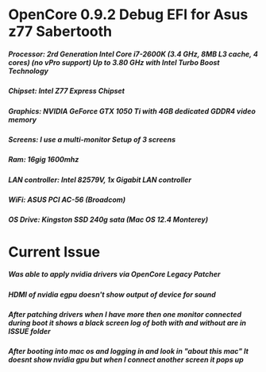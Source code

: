 # OpenCore 0.9.2 Debug EFI for Asus z77 Sabertooth

##### Processor: 2rd Generation Intel Core i7-2600K (3.4 GHz, 8MB L3 cache, 4 cores) (no vPro support) Up to 3.80 GHz with Intel Turbo Boost Technology
##### Chipset: Intel Z77 Express Chipset
##### Graphics: NVIDIA GeForce GTX 1050 Ti with 4GB dedicated GDDR4 video memory
##### Screens: I use a multi-monitor Setup of 3 screens
##### Ram: 16gig 1600mhz
##### LAN controller: Intel 82579V, 1x Gigabit LAN controller
##### WiFi: ASUS PCI AC-56 (Broadcom)
##### OS Drive: Kingston SSD 240g sata (Mac OS 12.4 Monterey)

# Current Issue
##### Was able to apply nvidia drivers via OpenCore Legacy Patcher
##### HDMI of nvidia egpu doesn't show output of device for sound
##### After patching drivers when I have more then one monitor connected during boot it shows a black screen log of both with and without are in ISSUE folder
##### After booting into mac os and logging in and look in "about this mac" It doesnt show nvidia gpu but when I connect another screen it pops up
